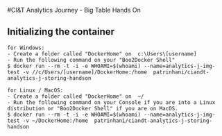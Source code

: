 #CI&T Analytics Journey - Big Table Hands On

## Initializing the container

    for Windows:
    - Create a folder called "DockerHome" on  c:\Users\[username]
    - Run the following command on your "Boo2Docker Shell"
    $ docker run --rm -t -i -e WHOAMI=$(whoami) --name=analytics-j-img-test -v //c/Users/[username]/DockerHome:/home  patrinhani/ciandt-analytics-j-storing-handson

    for Linux / MacOS:
    - Create a folder called "DockerHome" on  ~/
    - Run the following command on your Console if you are into a Linux distribution or "Boo2Docker Shell" if you are on MacOS.
    $ docker run --rm -t -i -e WHOAMI=$(whoami) --name=analytics-j-img-test -v ~/DockerHome:/home  patrinhani/ciandt-analytics-j-storing-handson

